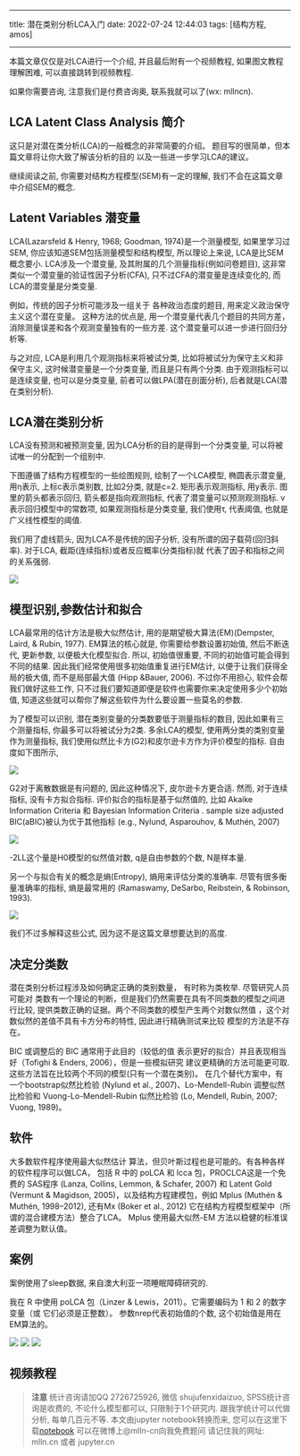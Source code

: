 
---

title: 潜在类别分析LCA入门
date: 2022-07-24 12:44:03
tags: [结构方程, amos]

---



本篇文章仅仅是对LCA进行一个介绍, 并且最后附有一个视频教程, 如果图文教程理解困难, 可以直接跳转到视频教程.

如果你需要咨询, 注意我们是付费咨询奥, 联系我就可以了(wx: mllncn).

<!--more-->

## LCA Latent Class Analysis 简介

这只是对潜在类分析(LCA)的一般概念的非常简要的介绍。
题目写的很简单，但本篇文章将让你大致了解该分析的目的
以及一些进一步学习LCA的建议。

继续阅读之前, 你需要对结构方程模型(SEM)有一定的理解, 
我们不会在这篇文章中介绍SEM的概念.

## Latent Variables 潜变量

LCA(Lazarsfeld & Henry, 1968; Goodman, 1974)是一个测量模型, 如果里学习过SEM, 你应该知道SEM包括测量模型和结构模型, 
所以理论上来说, LCA是比SEM概念要小. 
LCA涉及一个潜变量, 及其附属的几个测量指标(例如问卷题目), 这非常类似一个潜变量的验证性因子分析(CFA), 只不过CFA的潜变量是连续变化的, 
而LCA的潜变量是分类变量.

例如，传统的因子分析可能涉及一组关于
各种政治态度的题目, 用来定义政治保守主义这个潜在变量。
这种方法的优点是, 用一个潜变量代表几个题目的共同方差，
消除测量误差和各个观测变量独有的一些方差. 这个潜变量可以进一步进行回归分析等.

与之对应, LCA是利用几个观测指标来将被试分类, 比如将被试分为保守主义和非保守主义, 
这时候潜变量是一个分类变量, 而且是只有两个分类. 由于观测指标可以是连续变量, 
也可以是分类变量, 前者可以做LPA(潜在剖面分析), 后者就是LCA(潜在类别分析).



## LCA潜在类别分析

LCA没有预测和被预测变量, 因为LCA分析的目的是得到一个分类变量, 可以将被试唯一的分配到一个组别中.

下图遵循了结构方程模型的一些绘图规则, 绘制了一个LCA模型, 椭圆表示潜变量, 用η表示, 上标c表示类别数, 比如2分类, 就是c=2. 
矩形表示观测指标, 用y表示. 图里的箭头都表示回归, 箭头都是指向观测指标, 代表了潜变量可以预测观测指标. 
v表示回归模型中的常数项, 如果观测指标是分类变量, 我们使用τ, 代表阈值, 也就是广义线性模型的阈值. 

我们用了虚线箭头, 因为LCA不是传统的因子分析, 没有所谓的因子载荷(回归斜率). 对于LCA, 截距(连续指标)或者反应概率(分类指标)就
代表了因子和指标之间的关系强弱. 

<img src="imgs/lca.png">

## 模型识别,参数估计和拟合

LCA最常用的估计方法是极大似然估计, 用的是期望极大算法(EM)(Dempster, Laird, & Rubin, 1977). 
EM算法的核心就是, 你需要给参数设置初始值, 然后不断迭代, 更新参数, 以便极大化模型拟合.
所以, 初始值很重要, 不同的初始值可能会得到不同的结果. 因此我们经常使用很多初始值重复进行EM估计, 
以便于让我们获得全局的极大值, 而不是局部最大值 (Hipp &Bauer, 2006).
不过你不用担心, 软件会帮我们做好这些工作, 只不过我们要知道即便是软件也需要你来决定使用多少个初始值,
知道这些就可以帮你了解这些软件为什么要设置一些莫名的参数.

为了模型可以识别, 潜在类别变量的分类数要低于测量指标的数目, 因此如果有三个测量指标, 你最多可以将被试分为2类.
多余LCA的模型, 使用两分类的类别变量作为测量指标, 我们使用似然比卡方(G2)和皮尔逊卡方作为评价模型的指标. 自由度如下图所示, 


<img src="imgs/lca-chi-df.png">

G2对于离散数据是有问题的, 因此这种情况下, 皮尔逊卡方更合适. 然而, 对于连续指标, 没有卡方拟合指标. 评价拟合的指标是基于似然值的, 比如 Akaike Information Criteria 和 Bayesian Information Criteria . sample size adjusted BIC(aBIC)被认为优于其他指标 (e.g., Nylund, Asparouhov, & Muthén, 2007)

<img src="imgs/abic.png">

-2LL这个量是H0模型的似然值对数, q是自由参数的个数, N是样本量. 

另一个与拟合有关的概念是熵(Entropy), 熵用来评估分类的准确率. 尽管有很多衡量准确率的指标, 
熵是最常用的 (Ramaswamy, DeSarbo, Reibstein, & Robinson, 1993). 

<img src="imgs/entropy.png">


我们不过多解释这些公式, 因为这不是这篇文章想要达到的高度. 



## 决定分类数

潜在类别分析过程涉及如何确定正确的类别数量，
有时称为类枚举. 尽管研究人员可能对
类数有一个理论的判断，但是我们仍然需要在具有不同类数的模型之间进行比较, 
提供类数正确的证据。两个不同类数的模型产生两个对数似然值
，这个对数似然的差值不具有卡方分布的特性, 因此进行精确测试来比较
模型的方法是不存在。

BIC 或调整后的 BIC 通常用于此目的（较低的值
表示更好的拟合）并且表现相当好（Tofighi & Enders, 2006），但是一些模拟研究
建议更精确的方法可能更可取. 这些方法旨在比较两个不同的模型(只有一个潜在类别)。 
在几个替代方案中，有一个bootstrap似然比检验 (Nylund et al., 2007)、Lo-Mendell-Rubin 调整似然比检验和
Vuong-Lo-Mendell-Rubin 似然比检验 (Lo, Mendell, Rubin, 2007; Vuong, 1989)。 

## 软件

大多数软件程序使用最大似然估计
算法，但贝叶斯过程也是可能的。有各种各样的软件程序可以做LCA，
包括 R 中的 poLCA 和 lcca 包，PROCLCA这是一个免费的
SAS程序 (Lanza, Collins, Lemmon, & Schafer, 2007) 和 Latent Gold (Vermunt & Magidson,
2005)，以及结构方程建模包，例如 Mplus (Muthén & Muthén, 1998–2012), 还有Mx (Boker et al., 2012) 
它在结构方程模型框架中（所谓的混合建模方法）整合了LCA。 Mplus 使用最大似然-EM
方法以稳健的标准误差调整为默认值。

## 案例

案例使用了sleep数据, 来自澳大利亚一项睡眠障碍研究的.


我在 R 中使用 poLCA 包（Linzer & Lewis，2011）。它需要编码为 1 和 2 的数字变量（或
它们必须是正整数）。 参数nrep代表初始值的个数, 这个初始值是用在EM算法的。

<img src="imgs/rlca.png">
<img src="imgs/rlca2.png">
<img src="imgs/rlca3.png">

## 视频教程




> **注意**
> 统计咨询请加QQ 2726725926, 微信 shujufenxidaizuo,  SPSS统计咨询是收费的, 不论什么模型都可以, 只限制于1个研究内. 
> 跟我学统计可以代做分析, 每单几百元不等. 
> 本文由jupyter notebook转换而来, 您可以在这里下载[notebook](潜在类别分析入门.ipynb)
> 可以在微博上@mlln-cn向我免费题问
> 请记住我的网址: mlln.cn 或者 jupyter.cn
